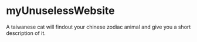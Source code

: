 # myUnuselessWebsite
A taiwanese cat will findout your chinese zodiac animal and give you a short description of it.
